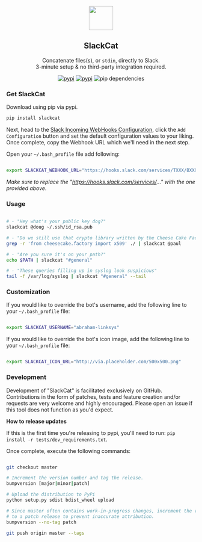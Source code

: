 
<p align="center">
  <img src="https://s3.amazonaws.com/assets.nickficano.com/slackcat.svg" height="64">
  <h2 align="center">SlackCat</h3>
  <p align="center">Concatenate files(s), or <code>stdin</code>, directly to Slack.<br>
  3-minute setup & no third-party integration required.
<p align="center">
<a href="https://pypi.python.org/pypi/slackcat/"><img src="https://img.shields.io/pypi/pyversions/slackcat.svg" alt="pypi"></a>
<a href="https://pypi.python.org/pypi/slackcat/"><img src="https://img.shields.io/pypi/v/slackcat.svg" alt="pypi"></a>
<img src="https://img.shields.io/badge/pip_dependencies-0-brightgreen.svg" alt="pip dependencies">
</p>
 </p>

### Get SlackCat

Download using pip via pypi.

```bash
pip install slackcat
```

Next, head to the [Slack Incoming WebHooks Configuration](https://slack.com/apps/A0F7XDUAZ-incoming-webhooks), click
the ``Add Configuration`` button and set the default configuration values to your
liking. Once complete, copy the Webhook URL which we'll need in the next step.

Open your ``~/.bash_profile`` file add following:

```bash

export SLACKCAT_WEBHOOK_URL="https://hooks.slack.com/services/TXXX/BXXXX/XXXXXXXXXXXXXXXXXXXXXXXX"
```

_Make sure to replace the "https://hooks.slack.com/services/..." with the one provided above._

### Usage

```bash

# - "Hey what's your public key dog?"
slackcat @doug ~/.ssh/id_rsa.pub

# - "Do we still use that crypto library written by the Cheese Cake Factory?"
grep -r 'from cheesecake.factory import x509' ./ | slackcat @paul

# - "Are you sure it's on your path?"
echo $PATH | slackcat "#general"

# - "These queries filling up in syslog look suspicious"
tail -f /var/log/syslog | slackcat "#general" --tail
```

### Customization

If you would like to override the bot's username, add the following line to your ``~/.bash_profile`` file:

```bash

export SLACKCAT_USERNAME="abraham-linksys"
```

If you would like to override the bot's icon image, add the following line to your ``~/.bash_profile`` file:

```bash

export SLACKCAT_ICON_URL="http://via.placeholder.com/500x500.png"
```

### Development
Development of "SlackCat" is facilitated exclusively on GitHub. Contributions in the form of patches, tests and feature creation and/or requests are very welcome and highly encouraged. Please open an issue if this tool does not function as you'd expect.

**How to release updates**

If this is the first time you're releasing to pypi, you'll need to run: ``pip install -r tests/dev_requirements.txt``.

Once complete, execute the following commands:

```bash

git checkout master

# Increment the version number and tag the release.
bumpversion [major|minor|patch]

# Upload the distribution to PyPi
python setup.py sdist bdist_wheel upload

# Since master often contains work-in-progress changes, increment the version
# to a patch release to prevent inaccurate attribution.
bumpversion --no-tag patch

git push origin master --tags
```
